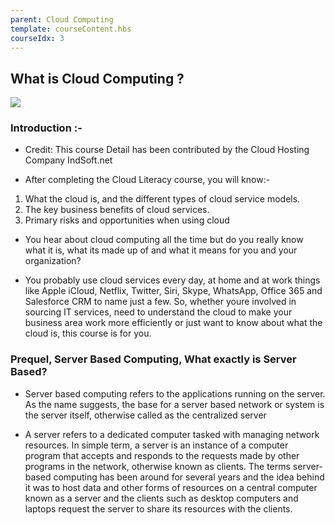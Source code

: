```yaml
---
parent: Cloud Computing
template: courseContent.hbs
courseIdx: 3
---
```

  ## What is Cloud Computing ?

![](https://newuat.blockdegree.org/img/cloud-computing-imges/image7.jpg)

### Introduction :-
- Credit: This course Detail has been contributed by the Cloud Hosting Company IndSoft.net 

- After completing the Cloud Literacy course, you will know:-

1. What the cloud is, and the different types of cloud service models. 
2. The key business benefits of cloud services. 
3. Primary risks and opportunities when using cloud 

- You hear about cloud computing all the time but do you really know what it is, what its made up of and what it means for you and your organization?

- You probably use cloud services every day, at home and at work  things like Apple iCloud, Netflix, Twitter, Siri, Skype, WhatsApp, Office 365 and Salesforce CRM to name just a few. So, whether youre involved in sourcing IT services, need to understand the cloud to make your business area work more efficiently or just want to know about what the cloud is, this course is for you.

### Prequel, Server Based Computing, What exactly is Server Based?

- Server based computing refers to the applications running on the server. As the name suggests, the base for a server based network or system is the server itself, otherwise called as the centralized server

-  A server refers to a dedicated computer tasked with managing network resources. In simple term, a server is an instance of a computer program that accepts and responds to the requests made by other programs in the network, otherwise known as clients. The terms server-based computing has been around for several years and the idea behind it was to host data and other forms of resources on a central computer known as a server and the clients such as desktop computers and laptops request the server to share its resources with the clients.




     

